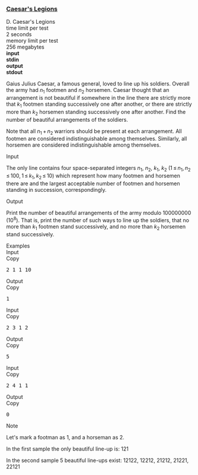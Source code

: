 <h3><a href="https://codeforces.com/contest/118/problem/D" target="_blank" rel="noopener noreferrer">Caesar's Legions</a></h3>

<div class="header"><div class="title">D. Caesar's Legions</div><div class="time-limit"><div class="property-title">time limit per test</div>2 seconds</div><div class="memory-limit"><div class="property-title">memory limit per test</div>256 megabytes</div><div class="input-file input-standard" style="font-weight: bold"><div class="property-title">input</div>stdin</div><div class="output-file output-standard" style="font-weight: bold"><div class="property-title">output</div>stdout</div></div><div><p>Gaius Julius Caesar, a famous general, loved to line up his soldiers. Overall the army had <span class="tex-span"><i>n</i><sub class="lower-index">1</sub></span> footmen and <span class="tex-span"><i>n</i><sub class="lower-index">2</sub></span> horsemen. Caesar thought that an arrangement is <span class="tex-font-style-bf">not</span> beautiful if somewhere in the line there are strictly more that <span class="tex-span"><i>k</i><sub class="lower-index">1</sub></span> footmen standing successively one after another, or there are strictly more than <span class="tex-span"><i>k</i><sub class="lower-index">2</sub></span> horsemen standing successively one after another. Find the number of <span class="tex-font-style-underline">beautiful</span> arrangements of the soldiers. </p><p>Note that all <span class="tex-span"><i>n</i><sub class="lower-index">1</sub> + <i>n</i><sub class="lower-index">2</sub></span> warriors should be present at each arrangement. All footmen are considered indistinguishable among themselves. Similarly, all horsemen are considered indistinguishable among themselves.</p></div><div class="input-specification"><div class="section-title">Input</div><p>The only line contains four space-separated integers <span class="tex-span"><i>n</i><sub class="lower-index">1</sub></span>, <span class="tex-span"><i>n</i><sub class="lower-index">2</sub></span>, <span class="tex-span"><i>k</i><sub class="lower-index">1</sub></span>, <span class="tex-span"><i>k</i><sub class="lower-index">2</sub></span> (<span class="tex-span">1 ≤ <i>n</i><sub class="lower-index">1</sub>, <i>n</i><sub class="lower-index">2</sub> ≤ 100, 1 ≤ <i>k</i><sub class="lower-index">1</sub>, <i>k</i><sub class="lower-index">2</sub> ≤ 10</span>) which represent how many footmen and horsemen there are and the largest acceptable number of footmen and horsemen standing in succession, correspondingly.</p></div><div class="output-specification"><div class="section-title">Output</div><p>Print the number of beautiful arrangements of the army modulo <span class="tex-span">100000000</span> <span class="tex-span">(10<sup class="upper-index">8</sup>)</span>. That is, print the number of such ways to line up the soldiers, that no more than <span class="tex-span"><i>k</i><sub class="lower-index">1</sub></span> footmen stand successively, and no more than <span class="tex-span"><i>k</i><sub class="lower-index">2</sub></span> horsemen stand successively.</p></div><div class="sample-tests"><div class="section-title">Examples</div><div class="sample-test"><div class="input"><div class="title">Input<div title="Copy" data-clipboard-target="#id003323121928866243" id="id003907283719948025" class="input-output-copier">Copy</div></div><pre id="id003323121928866243">2 1 1 10<br></pre></div><div class="output"><div class="title">Output<div title="Copy" data-clipboard-target="#id005721119210963573" id="id0017622481073750607" class="input-output-copier">Copy</div></div><pre id="id005721119210963573">1<br></pre></div><div class="input"><div class="title">Input<div title="Copy" data-clipboard-target="#id002754369945826819" id="id00764034349489384" class="input-output-copier">Copy</div></div><pre id="id002754369945826819">2 3 1 2<br></pre></div><div class="output"><div class="title">Output<div title="Copy" data-clipboard-target="#id005451880761065128" id="id001819681406848419" class="input-output-copier">Copy</div></div><pre id="id005451880761065128">5<br></pre></div><div class="input"><div class="title">Input<div title="Copy" data-clipboard-target="#id00014415222549140183" id="id007629207290794028" class="input-output-copier">Copy</div></div><pre id="id00014415222549140183">2 4 1 1<br></pre></div><div class="output"><div class="title">Output<div title="Copy" data-clipboard-target="#id008263672680820731" id="id00767158488114518" class="input-output-copier">Copy</div></div><pre id="id008263672680820731">0<br></pre></div></div></div><div class="note"><div class="section-title">Note</div><p>Let's mark a footman as <span class="tex-font-style-tt">1</span>, and a horseman as <span class="tex-font-style-tt">2</span>.</p><p>In the first sample the only beautiful line-up is: <span class="tex-font-style-tt">121</span></p><p>In the second sample 5 beautiful line-ups exist: <span class="tex-font-style-tt">12122</span>, <span class="tex-font-style-tt">12212</span>, <span class="tex-font-style-tt">21212</span>, <span class="tex-font-style-tt">21221</span>, <span class="tex-font-style-tt">22121</span></p></div>